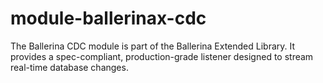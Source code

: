 # module-ballerinax-cdc
The Ballerina CDC module is part of the Ballerina Extended Library. It provides a spec-compliant, production-grade  listener designed to stream real-time database changes.
